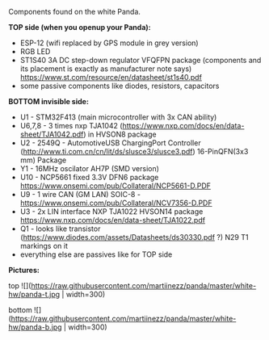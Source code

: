 Components found on the white Panda.

**TOP side (when you openup your Panda):**
- ESP-12 (wifi replaced by GPS module in grey version)
- RGB LED
- ST1S40 3A DC step-down regulator VFQFPN package (components and its placement is exactly as manufacturer note says)
  https://www.st.com/resource/en/datasheet/st1s40.pdf
- some passive components like diodes, resistors, capacitors

**BOTTOM invisible side:**

- U1 - STM32F413 (main microcontroller with 3x CAN ability)
- U6,7,8 - 3 times nxp TJA1042 (https://www.nxp.com/docs/en/data-sheet/TJA1042.pdf) in HVSON8 package
- U2 - 2549Q - AutomotiveUSB ChargingPort Controller (http://www.ti.com.cn/cn/lit/ds/slusce3/slusce3.pdf)
  16-PinQFN(3x3 mm) Package
- Y1 - 16MHz oscilator AH7P (SMD version)
- U10 - NCP5661 fixed 3.3V DFN6 package https://www.onsemi.com/pub/Collateral/NCP5661-D.PDF
- U9 -  1 wire CAN (GM LAN) SOIC-8 - https://www.onsemi.com/pub/Collateral/NCV7356-D.PDF
- U3 - 2x LIN interface NXP TJA1022 HVSON14 package https://www.nxp.com/docs/en/data-sheet/TJA1022.pdf
- Q1 - looks like transistor (https://www.diodes.com/assets/Datasheets/ds30330.pdf ?) N29 T1 markings on it
- everything else are passives like for TOP side

**Pictures:**

top
![](https://raw.githubusercontent.com/martiinezz/panda/master/white-hw/panda-t.jpg | width=300)

bottom
![](https://raw.githubusercontent.com/martiinezz/panda/master/white-hw/panda-b.jpg | width=300)
